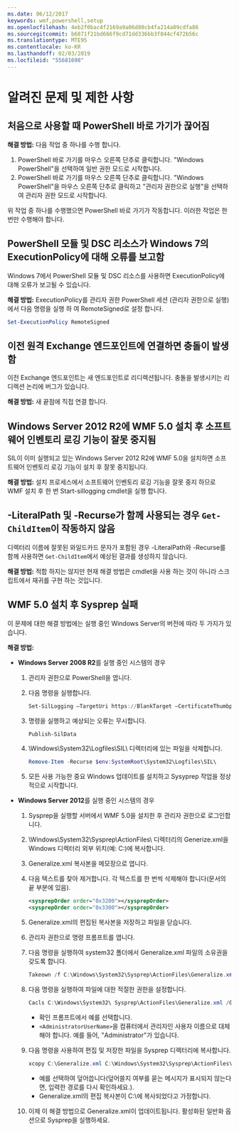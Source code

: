 ```yaml
---
ms.date: 06/12/2017
keywords: wmf,powershell,setup
ms.openlocfilehash: 4eb2f0bac4f2169a9a06d80cb4fa214a09cdfa86
ms.sourcegitcommit: b6871f21bd666f9cd71dd336bb3f844cf472b56c
ms.translationtype: MTE95
ms.contentlocale: ko-KR
ms.lasthandoff: 02/03/2019
ms.locfileid: "55681698"
---
```

# <a name="known-issues-and-limitations"></a>알려진 문제 및 제한 사항

## <a name="powershell-shortcuts-are-broken-when-used-for-the-first-time"></a>처음으로 사용할 때 PowerShell 바로 가기가 끊어짐

**해결 방법:** 다음 작업 중 하나를 수행 합니다.

1. PowerShell 바로 가기를 마우스 오른쪽 단추로 클릭합니다. "Windows PowerShell"을 선택하여 일반 권한 모드로 시작합니다.
2. PowerShell 바로 가기를 마우스 오른쪽 단추로 클릭합니다. "Windows PowerShell"을 마우스 오른쪽 단추로 클릭하고 "관리자 권한으로 실행"을 선택하여 관리자 권한 모드로 시작합니다.

위 작업 중 하나를 수행했으면 PowerShell 바로 가기가 작동합니다. 이러한 작업은 한 번만 수행해야 합니다.

## <a name="powershell-modules-and-dsc-resources-report-errors-about-executionpolicy-on-windows-7"></a>PowerShell 모듈 및 DSC 리소스가 Windows 7의 ExecutionPolicy에 대해 오류를 보고함

Windows 7에서 PowerShell 모듈 및 DSC 리소스를 사용하면 ExecutionPolicy에 대해 오류가 보고될 수 있습니다.

**해결 방법:** ExecutionPolicy를 관리자 권한 PowerShell 세션 (관리자 권한으로 실행)에서 다음 명령을 실행 하 여 RemoteSigned로 설정 합니다.

```powershell
Set-ExecutionPolicy RemoteSigned
```

## <a name="connecting-to-an-old-remote-exchange-endpoint-causes-a-crash"></a>이전 원격 Exchange 엔드포인트에 연결하면 충돌이 발생함

이전 Exchange 엔드포인트는 새 엔드포인트로 리디렉션됩니다. 충돌을 발생시키는 리디렉션 논리에 버그가 있습니다.

**해결 방법:** 새 끝점에 직접 연결 합니다.

## <a name="software-inventory-logging-feature-is-erroneously-stopped-after-wmf-50-installation-on-windows-server-2012-r2"></a>Windows Server 2012 R2에 WMF 5.0 설치 후 소프트웨어 인벤토리 로깅 기능이 잘못 중지됨

SIL이 이미 실행되고 있는 Windows Server 2012 R2에 WMF 5.0을 설치하면 소프트웨어 인벤토리 로깅 기능이 설치 후 잘못 중지됩니다.

**해결 방법:** 설치 프로세스에서 소프트웨어 인벤토리 로깅 기능을 잘못 중지 하므로 WMF 설치 후 한 번 Start-sillogging cmdlet을 실행 합니다.

## <a name="get-childitem-does-not-work-if--literalpath-and--recurse-are-used-together"></a>-LiteralPath 및 -Recurse가 함께 사용되는 경우 `Get-ChildItem`이 작동하지 않음

디렉터리 이름에 잘못된 와일드카드 문자가 포함된 경우 -LiteralPath와 -Recurse를 함께 사용하면 `Get-ChildItem`에서 예상된 결과를 생성하지 않습니다.

**해결 방법:** 적합 하지는 않지만 현재 해결 방법은 cmdlet을 사용 하는 것이 아니라 스크립트에서 재귀를 구현 하는 것입니다.

## <a name="sysprep-fails-after-wmf-50-installation"></a>WMF 5.0 설치 후 Sysprep 실패

이 문제에 대한 해결 방법에는 실행 중인 Windows Server의 버전에 따라 두 가지가 있습니다.

**해결 방법:**

- **Windows Server 2008 R2**를 실행 중인 시스템의 경우
  1. 관리자 권한으로 PowerShell을 엽니다.
  2. 다음 명령을 실행합니다.

     ```powershell
     Set-SilLogging –TargetUri https://BlankTarget –CertificateThumbprint 0123456789
     ```

  3. 명령을 실행하고 예상되는 오류는 무시합니다.

     ```powershell
     Publish-SilData
     ```

  4. \Windows\System32\Logfiles\SIL\ 디렉터리에 있는 파일을 삭제합니다.

     ```powershell
     Remove-Item -Recurse $env:SystemRoot\System32\Logfiles\SIL\
     ```

  5. 모든 사용 가능한 중요 Windows 업데이트를 설치하고 Sysyprep 작업을 정상적으로 시작합니다.

- **Windows Server 2012**를 실행 중인 시스템의 경우
  1. Sysprep을 실행할 서버에서 WMF 5.0을 설치한 후 관리자 권한으로 로그인합니다.
  2. \Windows\System32\Sysprep\ActionFiles\ 디렉터리의 Generize.xml을 Windows 디렉터리 외부 위치(예: C:\)에 복사합니다.
  3. Generalize.xml 복사본을 메모장으로 엽니다.
  4. 다음 텍스트를 찾아 제거합니다. 각 텍스트를 한 번씩 삭제해야 합니다(문서의 끝 부분에 있음).

     ```xml
     <sysprepOrder order="0x3200"></sysprepOrder>
     <sysprepOrder order="0x3300"></sysprepOrder>
     ```

  5. Generalize.xml의 편집된 복사본을 저장하고 파일을 닫습니다.
  6. 관리자 권한으로 명령 프롬프트를 엽니다.
  7. 다음 명령을 실행하여 system32 폴더에서 Generalize.xml 파일의 소유권을 갖도록 합니다.

     ```powershell
     Takeown /f C:\Windows\System32\Sysprep\ActionFiles\Generalize.xml
     ```

  8. 다음 명령을 실행하여 파일에 대한 적절한 권한을 설정합니다.

     ```powershell
     Cacls C:\Windows\System32\ Sysprep\ActionFiles\Generalize.xml /G `<AdministratorUserName>`:F
     ```

     - 확인 프롬프트에서 예를 선택합니다.
     - `<AdministratorUserName>`을 컴퓨터에서 관리자인 사용자 이름으로 대체해야 합니다. 예를 들어, "Administrator"가 있습니다.

  9. 다음 명령을 사용하여 편집 및 저장한 파일을 Sysprep 디렉터리에 복사합니다.

     ```powershell
     xcopy C:\Generalize.xml C:\Windows\System32\Sysprep\ActionFiles\Generalize.xml
     ```

     - 예를 선택하여 덮어씁니다(덮어쓸지 여부를 묻는 메시지가 표시되지 않는다면, 입력한 경로를 다시 확인하세요.).
     - Generalize.xml의 편집 복사본이 C:\에 복사되었다고 가정합니다.

  10. 이제 이 해결 방법으로 Generalize.xml이 업데이트됩니다. 활성화된 일반화 옵션으로 Sysprep을 실행하세요.